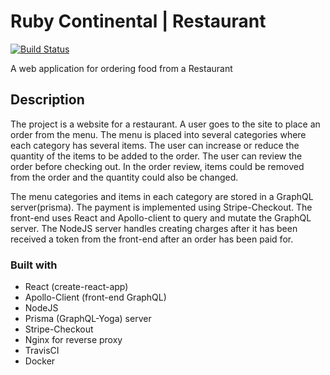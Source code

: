 # Ruby Continental | Restaurant

[![Build Status](https://travis-ci.org/nursh/Restaurant-App.svg?branch=master)](https://travis-ci.org/nursh/Restaurant-App)

A web application for ordering food from a Restaurant

## Description

The project is a website for a restaurant. A user goes to the site to place an order from the menu. The menu is placed into several categories where each category has several items. The user can increase or reduce the quantity of the items to be added to the order. The user can review the order before checking out. In the order review, items could be removed from the order and the quantity could also be changed.


The menu categories and items in each category are stored in a GraphQL server(prisma). The payment is implemented using Stripe-Checkout. The front-end uses React and Apollo-client to query and mutate the GraphQL server. The NodeJS server handles creating charges after it has been received a token from the front-end after an order has been paid for.

### Built with

* React (create-react-app)
* Apollo-Client (front-end GraphQL)
* NodeJS
* Prisma (GraphQL-Yoga) server
* Stripe-Checkout
* Nginx for reverse proxy
* TravisCI
* Docker

